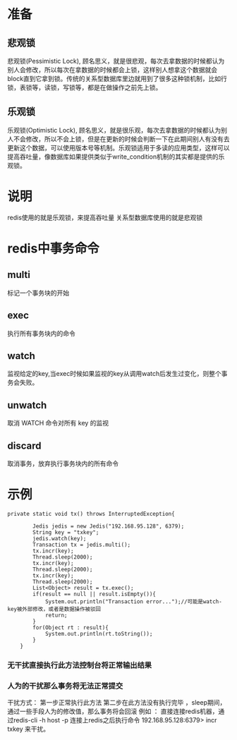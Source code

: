 # 准备
## 悲观锁
悲观锁(Pessimistic Lock), 顾名思义，就是很悲观，每次去拿数据的时候都认为别人会修改，所以每次在拿数据的时候都会上锁，这样别人想拿这个数据就会block直到它拿到锁。传统的关系型数据库里边就用到了很多这种锁机制，比如行锁，表锁等，读锁，写锁等，都是在做操作之前先上锁。
## 乐观锁
乐观锁(Optimistic Lock), 顾名思义，就是很乐观，每次去拿数据的时候都认为别人不会修改，所以不会上锁，但是在更新的时候会判断一下在此期间别人有没有去更新这个数据，可以使用版本号等机制。乐观锁适用于多读的应用类型，这样可以提高吞吐量，像数据库如果提供类似于write_condition机制的其实都是提供的乐观锁。
# 说明
redis使用的就是乐观锁，来提高吞吐量
关系型数据库使用的就是悲观锁

# redis中事务命令
## multi
标记一个事务块的开始
## exec
执行所有事务块内的命令
## watch
监视给定的key,当exec时候如果监视的key从调用watch后发生过变化，则整个事务会失败。
## unwatch
取消 WATCH 命令对所有 key 的监视
## discard
取消事务，放弃执行事务块内的所有命令
# 示例

```
private static void tx() throws InterruptedException{
		
		Jedis jedis = new Jedis("192.168.95.128", 6379);
		String key = "txkey";  
        jedis.watch(key);  
        Transaction tx = jedis.multi();  
        tx.incr(key);
        Thread.sleep(2000);
        tx.incr(key);  
        Thread.sleep(2000);
        tx.incr(key);  
        Thread.sleep(2000);
        List<Object> result = tx.exec();  
        if(result == null || result.isEmpty()){  
            System.out.println("Transaction error...");//可能是watch-key被外部修改，或者是数据操作被驳回  
            return;  
        }  
        for(Object rt : result){  
            System.out.println(rt.toString());  
        } 
	}
```

### 无干扰直接执行此方法控制台将正常输出结果
### 人为的干扰那么事务将无法正常提交
干扰方式：
 第一步正常执行此方法
 第二步在此方法没有执行完毕 ，sleep期间，通过一些手段人为的修改值，那么事务将会回滚
 例如 ： 直接连接redis机器，通过redis-cli -h host -p 连接上redis之后执行命令
 192.168.95.128:6379> incr txkey 来干扰。


